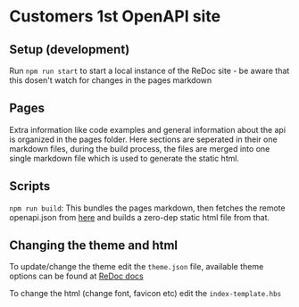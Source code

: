 # Customers 1st OpenAPI site

## Setup (development)

Run `npm run start` to start a local instance of the ReDoc site - be aware that this dosen't watch for changes in the pages markdown

## Pages

Extra information like code examples and general information about the api is organized in the pages folder. Here sections are seperated in their one markdown files, during the build process, the files are merged into one single markdown file which is used to generate the static html.

## Scripts

`npm run build`: This bundles the pages markdown, then fetches the remote openapi.json from [here](https://api.c1st.com/doc/api/openapi.json) and builds a zero-dep static html file from that.

## Changing the theme and html

To update/change the theme edit the `theme.json` file, available theme options can be found at [ReDoc docs](https://redoc.ly/docs/api-reference-docs/configuration/theming/)

To change the html (change font, favicon etc) edit the `index-template.hbs`